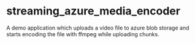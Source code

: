 # streaming_azure_media_encoder
A demo application which uploads a video file to azure blob storage and starts encoding the file with ffmpeg while uploading chunks.
